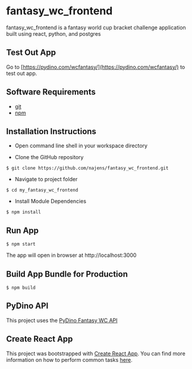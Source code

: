 # fantasy_wc_frontend
fantasy_wc_frontend is a fantasy world cup bracket challenge application built using react, python, and postgres

## Test Out App
Go to [https://pydino.com/wcfantasy/](https://pydino.com/wcfantasy/) to test out app.

## Software Requirements
- [git](https://git-scm.com/downloads)
- [npm](https://nodejs.org/en/download/)

## Installation Instructions
- Open command line shell in your workspace directory

- Clone the GitHub repository
```
$ git clone https://github.com/najens/fantasy_wc_frontend.git
```

- Navigate to project folder
```
$ cd my_fantasy_wc_frontend
```

- Install Module Dependencies
```
$ npm install
```

## Run App
```
$ npm start
```
The app will open in browser at http://localhost:3000

## Build App Bundle for Production
```
$ npm build
```

## PyDino API
This project uses the [PyDino Fantasy WC API](https://pydino.com/)

## Create React App
This project was bootstrapped with [Create React App](https://github.com/facebookincubator/create-react-app). You can find more information on how to perform common tasks [here](https://github.com/facebookincubator/create-react-app/blob/master/packages/react-scripts/template/README.md).
